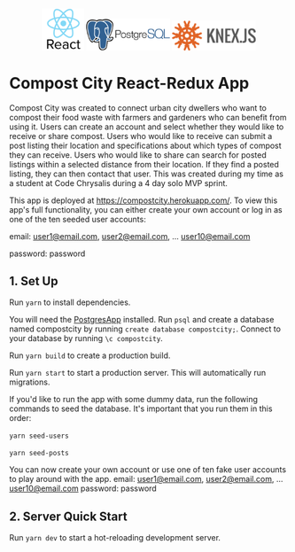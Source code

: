 <div align="center" style="padding-top: 10px;">
<img src="./src/images/react.png" alt="react logo" width="15%">
<img src="./src/images/postgresql.png" alt="postgres logo" width="30%" >
<img src="./src/images/knex.png" alt="knex logo" width="30%" >
</div>

# Compost City React-Redux App

Compost City was created to connect urban city dwellers who want to compost their food waste with farmers and gardeners who can benefit from using it. Users can create an account and select whether they would like to receive or share compost. Users who would like to receive can submit a post listing their location and specifications about which types of compost they can receive. Users who would like to share can search for posted listings within a selected distance from their location. If they find a posted listing, they can then contact that user. This was created during my time as a student at Code Chrysalis during a 4 day solo MVP sprint.

This app is deployed at https://compostcity.herokuapp.com/. To view this app's full functionality, you can either create your own account or log in as one of the ten seeded user accounts:

email: user1@email.com, user2@email.com, ... user10@email.com 

password: password

## 1. Set Up

Run `yarn` to install dependencies.

You will need the [PostgresApp](https://postgresapp.com/) installed. Run `psql` and create a database named compostcity by running `create database compostcity;`. Connect to your database by running `\c compostcity`.

Run `yarn build` to create a production build.

Run `yarn start` to start a production server. This will automatically run migrations.

If you'd like to run the app with some dummy data, run the following commands to seed the database. It's important that you run them in this order:

`yarn seed-users`

`yarn seed-posts`

You can now create your own account or use one of ten fake user accounts to play around with the app.
email: user1@email.com, user2@email.com, ... user10@email.com
password: password

## 2. Server Quick Start

Run `yarn dev` to start a hot-reloading development server.

